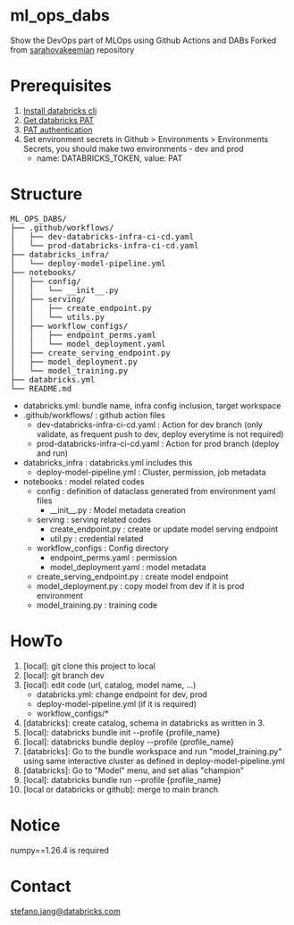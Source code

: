 # ml_ops_dabs
Show the DevOps part of MLOps using Github Actions and DABs
Forked from [sarahovakeemian](https://github.com/sarahovakeemian/ml_ops_dabs) repository

# Prerequisites
1. [Install databricks cli](https://docs.databricks.com/en/dev-tools/cli/install.html)
2. [Get databricks PAT](https://docs.databricks.com/en/dev-tools/auth/pat.html)
3. [PAT authentication](https://docs.databricks.com/en/dev-tools/cli/authentication.html#databricks-personal-access-token-authentication)
4. Set environment secrets in Github > Environments > Environments Secrets, you should make two environments - dev and prod
   * name: DATABRICKS_TOKEN, value: PAT

# Structure
<pre>
ML_OPS_DABS/
├── .github/workflows/
│   ├── dev-databricks-infra-ci-cd.yaml
│   └── prod-databricks-infra-ci-cd.yaml
├── databricks_infra/
│   └── deploy-model-pipeline.yml
├── notebooks/
│   ├── config/
│   │   └── __init__.py
│   ├── serving/
│   │   ├── create_endpoint.py
│   │   └── utils.py
│   ├── workflow_configs/
│   │   ├── endpoint_perms.yaml
│   │   └── model_deployment.yaml
│   ├── create_serving_endpoint.py
│   ├── model_deployment.py
│   └── model_training.py
├── databricks.yml
└── README.md
</pre>

* databricks.yml: bundle name, infra config inclusion, target workspace
* .github/workflows/ : github action files
    * dev-databricks-infra-ci-cd.yaml : Action for dev branch (only validate, as frequent push to dev, deploy everytime is not required)
    * prod-databricks-infra-ci-cd.yaml : Action for prod branch (deploy and run)
* databricks_infra : databricks.yml includes this
    * deploy-model-pipeline.yml : Cluster, permission, job metadata
* notebooks : model related codes
    * config : definition of dataclass generated from environment yaml files
       * \_\_init\_\_.py : Model metadata creation
    * serving : serving related codes
       * create_endpoint.py : create or update model serving endpoint
       * util.py : credential related
    * workflow_configs : Config directory
       * endpoint_perms.yaml : permission
       * model_deployment.yaml : model metadata
    * create_serving_endpoint.py : create model endpoint
    * model_deployment.py : copy model from dev if it is prod environment
    * model_training.py : training code

# HowTo
1. [local]: git clone this project to local
2. [local]: git branch dev
3. [local]: edit code (url, catalog, model name, ...)
   * databricks.yml: change endpoint for dev, prod
   * deploy-model-pipeline.yml (if it is required)
   * workflow_configs/*
4. [databricks]: create catalog, schema in databricks as written in 3.
5. [local]: databricks bundle init --profile {profile_name}
6. [local]: databricks bundle deploy --profile {profile_name}
7. [databricks]: Go to the bundle workspace and run "model_training.py" using same interactive cluster as defined in deploy-model-pipeline.yml
8. [databricks]: Go to "Model" menu, and set alias "champion"
7. [local]: databricks bundle run --profile {profile_name}
8. [local or databricks or github]: merge to main branch

# Notice
numpy==1.26.4 is required

# Contact
stefano.jang@databricks.com

